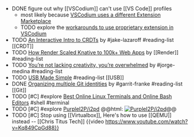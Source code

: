 - DONE figure out why [[VSCodium]] can't use [[VS Code]] profiles
	- most likely because [VSCodium uses a different Extension Marketplace](https://github.com/VSCodium/vscodium#extensions-and-the-marketplace)
	- TODO explore the [workarounds to use proprietary extension in VSCodium](https://github.com/VSCodium/vscodium#extensions-and-the-marketplace)
- TODO [An Interactive Intro to CRDTs](https://jakelazaroff.com/words/an-interactive-intro-to-crdts/) by #jake-lazaroff #reading-list [[CRDT]]
- TODO [How Render Scaled Knative to 100k+ Web Apps](https://render.com/blog/knative) by [[Render]] #reading-list
- TODO [You’re not lacking creativity, you’re overwhelmed](https://newsletter.thejorgemedina.com/p/youre-not-lacking-creativity-youre) by #jorge-medina #reading-list
- TODO [USB Made Simple](https://www.usbmadesimple.co.uk/) #reading-list [[USB]]
- DONE [Organizing multiple Git identities](https://garrit.xyz/posts/2023-10-13-organizing-multiple-git-identities) by #garrit-franke #reading-list [[Git]]
- TODO [#C] #explore [Best Online Linux Terminals and Online Bash Editors](https://itsfoss.com/online-linux-terminals/) #shell #terminal
- TODO [#C] #explore [PurpleI2P/i2pd](https://github.com/PurpleI2P/i2pd) 
  @@html: <a href="https://github.com/PurpleI2P/i2pd"><img src="https://github-readme-stats-astronomer.vercel.app/api/pin/?username=PurpleI2P&repo=i2pd&theme=tokyonight" alt="PurpleI2P/i2pd"/></a>@@
- TODO [#C] Stop using [[Virtualbox]], Here's how to use [[QEMU]] instead -- [[Chris Titus Tech]]
  {{video https://www.youtube.com/watch?v=Kq849CpGd88}}
